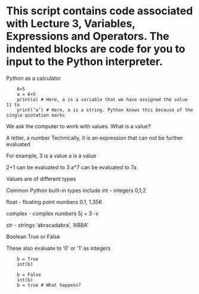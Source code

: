 # This script contains code associated with Lecture 3, Variables, Expressions and Operators. The indented blocks are code for you to input to the Python interpreter.

Python as a calculator

        6+5
        a = 6+5
        print(a) # Here, a is a variable that we have assigned the value 11 to
        print(‘a’) # Here, a is a string. Python knows this because of the single quotation marks

We ask the computer to work with values. What is a value?

A letter, a number
Technically, it is an expression that can not be further evaluated

For example, 3 is a value
a is a value

2+1 can be evaluated to 3
a*7 can be evaluated to 7a

Values are of different types

Common Python built-in types include
int - integers
0,1,2

float - floating point numbers
0.1, 1.356

complex - complex numbers
5j + 3 -x

str - strings
‘abracadabra’, ‘ABBA’

Boolean
True or False

These also evaluate to ‘0’ or ‘1’ as integers

        b = True
        int(b)

        b = False 
        int(b)
        b = true # What happens?
        
    

